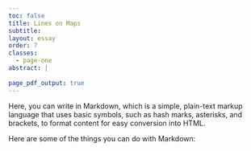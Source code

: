 ```yaml
---
toc: false
title: Lines on Maps
subtitle:
layout: essay
order: 7
classes:
  - page-one
abstract: |
  
page_pdf_output: true
---
```

Here, you can write in Markdown, which is a simple, plain-text markup language that uses basic symbols, such as hash marks, asterisks, and brackets, to format content for easy conversion into HTML. 

Here are some of the things you can do with Markdown: